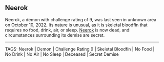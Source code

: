 ## Neerok

Neerok, a demon with challenge rating of 9, was last seen in unknown area on October 10, 2022. Its nature is unusual, as it is skeletal bloodfin that requires no food, drink, air, or sleep. [Neerok](.md) is now dead, and circumstances surrounding its demise are secret.

---
TAGS: Neerok | Demon | Challenge Rating 9 | Skeletal Bloodfin | No Food | No Drink | No Air | No Sleep | Deceased | Secret Demise

